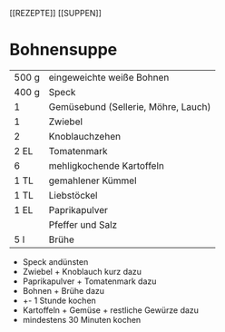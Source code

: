 [[REZEPTE]]  [[SUPPEN]]  

# Bohnensuppe  
|       |                                     |
|-------|-------------------------------------|
| 500 g | eingeweichte weiße Bohnen           |
| 400 g | Speck                               |
| 1     | Gemüsebund (Sellerie, Möhre, Lauch) |
| 1     | Zwiebel                             |
| 2     | Knoblauchzehen                      |
| 2 EL  | Tomatenmark                         |
| 6     | mehligkochende Kartoffeln           |
| 1 TL  | gemahlener Kümmel                   |
| 1 TL  | Liebstöckel                         |
| 1 EL  | Paprikapulver                       |
|       | Pfeffer und Salz                    |
| 5 l   | Brühe                               |

- Speck andünsten
- Zwiebel + Knoblauch kurz dazu
- Paprikapulver + Tomatenmark dazu
- Bohnen + Brühe dazu
- +- 1 Stunde kochen
- Kartoffeln + Gemüse + restliche Gewürze dazu
- mindestens 30 Minuten kochen


